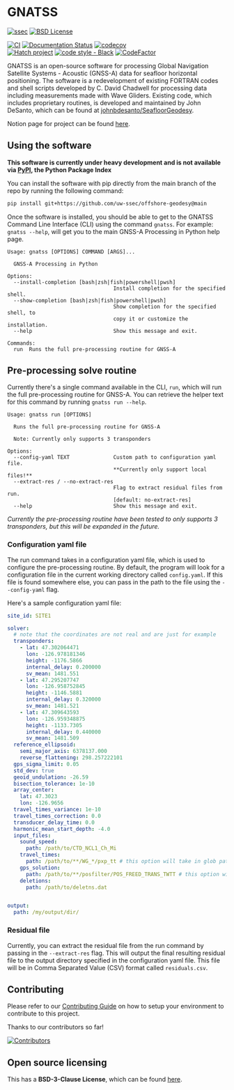 # GNATSS

[![ssec](https://img.shields.io/badge/SSEC-Project-purple?logo=data:image/png;base64,iVBORw0KGgoAAAANSUhEUgAAAA0AAAAOCAQAAABedl5ZAAAACXBIWXMAAAHKAAABygHMtnUxAAAAGXRFWHRTb2Z0d2FyZQB3d3cuaW5rc2NhcGUub3Jnm+48GgAAAMNJREFUGBltwcEqwwEcAOAfc1F2sNsOTqSlNUopSv5jW1YzHHYY/6YtLa1Jy4mbl3Bz8QIeyKM4fMaUxr4vZnEpjWnmLMSYCysxTcddhF25+EvJia5hhCudULAePyRalvUteXIfBgYxJufRuaKuprKsbDjVUrUj40FNQ11PTzEmrCmrevPhRcVQai8m1PRVvOPZgX2JttWYsGhD3atbHWcyUqX4oqDtJkJiJHUYv+R1JbaNHJmP/+Q1HLu2GbNoSm3Ft0+Y1YMdPSTSwQAAAABJRU5ErkJggg==&style=plastic)](https://escience.washington.edu/offshore-geodesy/)
[![BSD License](https://badgen.net/badge/license/BSD-3-Clause/blue)](LICENSE)

[![CI](https://github.com/uw-ssec/offshore-geodesy/actions/workflows/ci.yaml/badge.svg)](https://github.com/uw-ssec/offshore-geodesy/actions/workflows/ci.yaml)
[![Documentation Status](https://readthedocs.org/projects/gnatss/badge/?version=latest)](https://gnatss.readthedocs.io/en/latest/?badge=latest)
[![codecov](https://codecov.io/gh/uw-ssec/offshore-geodesy/branch/main/graph/badge.svg?token=Z5L0RYOVEZ)](https://codecov.io/gh/uw-ssec/offshore-geodesy)
<br>
[![Hatch project](https://img.shields.io/badge/%F0%9F%A5%9A-Hatch-4051b5.svg)](https://github.com/pypa/hatch)
[![code style - Black](https://img.shields.io/badge/code%20style-black-000000.svg)](https://github.com/psf/black)
[![CodeFactor](https://www.codefactor.io/repository/github/uw-ssec/offshore-geodesy/badge)](https://www.codefactor.io/repository/github/uw-ssec/offshore-geodesy)

GNATSS is an open-source software for processing Global Navigation Satellite Systems - Acoustic (GNSS-A) data for seafloor horizontal positioning.
The software is a redevelopment of existing FORTRAN codes and shell scripts developed by C. David Chadwell for processing data including measurements made with Wave Gliders.
Existing code, which includes proprietary routines, is developed and maintained by John DeSanto,
which can be found at [johnbdesanto/SeafloorGeodesy](https://github.com/johnbdesanto/SeafloorGeodesy).

Notion page for project can be found [here](https://safe-mouse-a43.notion.site/GNSS-Acoustic-01f0423b3e2146f6a4465211f29cd9b9).

## Using the software

**This software is currently under heavy development and is not available via [PyPI](https://pypi.org/), the Python Package Index**

You can install the software with pip directly from the main branch of the repo by running the following command:

```bash
pip install git+https://github.com/uw-ssec/offshore-geodesy@main
```

Once the software is installed, you should be able to get to the GNATSS Command Line Interface (CLI)
using the command `gnatss`. For example: `gnatss --help`, will get you to the main GNSS-A Processing in Python help page.

```console
Usage: gnatss [OPTIONS] COMMAND [ARGS]...

  GNSS-A Processing in Python

Options:
  --install-completion [bash|zsh|fish|powershell|pwsh]
                                  Install completion for the specified shell.
  --show-completion [bash|zsh|fish|powershell|pwsh]
                                  Show completion for the specified shell, to
                                  copy it or customize the installation.
  --help                          Show this message and exit.

Commands:
  run  Runs the full pre-processing routine for GNSS-A
```

## Pre-processing solve routine

Currently there's a single command available in the CLI, `run`, which will run the full pre-processing routine for GNSS-A.
You can retrieve the helper text for this command by running `gnatss run --help`.

```console
Usage: gnatss run [OPTIONS]

  Runs the full pre-processing routine for GNSS-A

  Note: Currently only supports 3 transponders

Options:
  --config-yaml TEXT              Custom path to configuration yaml file.
                                  **Currently only support local files!**
  --extract-res / --no-extract-res
                                  Flag to extract residual files from run.
                                  [default: no-extract-res]
  --help                          Show this message and exit.
```

*Currently the pre-processing routine have been tested to only supports 3 transponders, but this will be expanded in the future.*

### Configuration yaml file

The run command takes in a configuration yaml file, which is used to configure the pre-processing routine.
By default, the program will look for a configuration file in the current working directory called `config.yaml`.
If this file is found somewhere else, you can pass in the path to the file using the `--config-yaml` flag.

Here's a sample configuration yaml file:

```yaml
site_id: SITE1

solver:
  # note that the coordinates are not real and are just for example
  transponders:
    - lat: 47.302064471
      lon: -126.978181346
      height: -1176.5866
      internal_delay: 0.200000
      sv_mean: 1481.551
    - lat: 47.295207747
      lon: -126.958752845
      height: -1146.5881
      internal_delay: 0.320000
      sv_mean: 1481.521
    - lat: 47.309643593
      lon: -126.959348875
      height: -1133.7305
      internal_delay: 0.440000
      sv_mean: 1481.509
  reference_ellipsoid:
    semi_major_axis: 6378137.000
    reverse_flattening: 298.257222101
  gps_sigma_limit: 0.05
  std_dev: true
  geoid_undulation: -26.59
  bisection_tolerance: 1e-10
  array_center:
    lat: 47.3023
    lon: -126.9656
  travel_times_variance: 1e-10
  travel_times_correction: 0.0
  transducer_delay_time: 0.0
  harmonic_mean_start_depth: -4.0
  input_files:
    sound_speed:
      path: /path/to/CTD_NCL1_Ch_Mi
    travel_times:
      path: /path/to/**/WG_*/pxp_tt # this option will take in glob patterns
    gps_solution:
      path: /path/to/**/posfilter/POS_FREED_TRANS_TWTT # this option will take in glob patterns
    deletions:
      path: /path/to/deletns.dat


output:
  path: /my/output/dir/
```

### Residual file

Currently, you can extract the residual file from the run command by passing in the `--extract-res` flag.
This will output the final resulting residual file to the output directory specified in the configuration yaml file.
This file will be in Comma Separated Value (CSV) format called `residuals.csv`.

## Contributing

Please refer to our [Contributing Guide](.github/CONTRIBUTING.md) on how to setup your environment to contribute to this project.

Thanks to our contributors so far!

[![Contributors](https://contrib.rocks/image?repo=uw-ssec/offshore-geodesy)](https://github.com/uw-ssec/offshore-geodesy/graphs/contributors)

## Open source licensing

This has a **BSD-3-Clause License**, which can be found [here](LICENSE).
